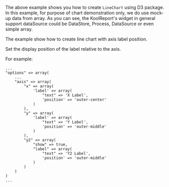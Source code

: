 The above example shows you how to create `LineChart` using D3 package. In this example, for purpose of chart demonstration only, we do use mock-up data from array. As you can see, the KoolReport's widget in general support dataSource could be DataStore, Process, DataSource or even simple array.

The example show how to create line chart with axis label position.

Set the display position of the label relative to the axis.

For example:

    ...
    "options" => array(
        ...
        "axis" => array(
            "x" => array(
                'label' => array(
                    "text" => 'X Label',
                    'position' => 'outer-center'
                )
            ),
            "y" => array(
                'label' => array(
                    "text" => 'Y Label',
                    'position' => 'outer-middle'
                )
            ),
            "y2" => array(
                "show" => true,
                "label" => array(
                    "text" => 'Y2 Label',
                    'position' => 'outer-middle'
                )
            )
        )
    )
    ...